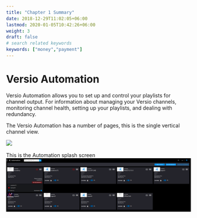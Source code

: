 ```yaml
---
title: "Chapter 1 Summary"
date: 2018-12-29T11:02:05+06:00
lastmod: 2020-01-05T10:42:26+06:00
weight: 3
draft: false
# search related keywords
keywords: ["money","payment"]
---
```


# Versio Automation 
Versio  Automation  allows  you  to  set  up  and  control  your playlists  for  channel output. For information about  managing  your Versio  channels,  monitoring  channel health, setting  up  your playlists,  and  dealing with redundancy.

The Versio Automation has a number of pages, this is the single vertical channel view. 

![](attachments/Pasted%20image%2020210804150334.png)

This is the Automation splash screen 
![](Pasted%20image%2020210811144157.png)
